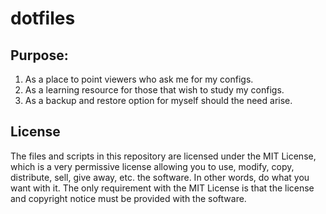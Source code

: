 
# dotfiles

## Purpose:

1. As a place to point viewers who ask me for my configs.
2. As a learning resource for those that wish to study my configs.
3. As a backup and restore option for myself should the need arise.


## License
The files and scripts in this repository are licensed under the MIT License, which is a very permissive license allowing you to use, modify, copy, distribute, sell, give away, etc. the software. In other words, do what you want with it. The only requirement with the MIT License is that the license and copyright notice must be provided with the software.
